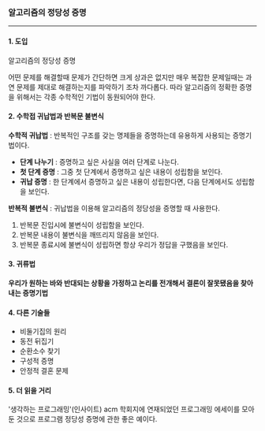 ### 알고리즘의 정당성 증명

------

#### 1. 도입

알고리즘의 정당성 증명

어떤 문제를 해결할때 문제가 간단하면 크게 상과은 없지만 매우 복잡한 문제일때는 과연 문제를 제대로 해결하는지를 파악하기 조차 까다롭다.  따라 알고리즘의 정확한 증명을 위해서는 각종 수학적인 기법이 동원되어야 한다.

#### 2. 수학접 귀납법과 반복문 불변식

**수학적 귀납법** : 반복적인 구조를 갖는 명제들을 증명하는데 유용하게 사용되는 증명기법이다.

- **단계 나누기** : 증명하고 싶은 사실을 여러 단계로 나눈다.
- **첫 단계 증명** : 그중 첫 단계에서 증명하고 싶은 내용이 성립함을 보인다.
- **귀납 증명** : 한 단계에서 증명하고 싶은 내용이 성립한다면, 다음 단계에서도 성립함을 보인다.

**반복적 불변식** : 귀납법을 이용해 알고리즘의 정당성을 증명할 때 사용한다.

1. 반복문 진입시에 불변식이 성립함을 보인다.
2. 반복문 내용이 불변식을 깨뜨리지 않음을 보인다.
3. 반복문 종료시에 불변식이 성립하면 항상 우리가 정답을 구했음을 보인다.

#### 3. 귀류법

**우리가 원하는 바와 반대되는 상황을 가정하고 논리를 전개해서 결론이 잘못됐음을 찾아내는 증명기법**

#### 4. 다른 기술들

- 비둘기집의 원리
- 동전 뒤집기
- 순환소수 찾기
- 구성적 증명
- 안정적 결혼 문제

#### 5. 더 읽을 거리

'생각하는 프로그래밍'(인사이트) acm 학회지에 연재되었던 프로그래밍 에세이를 모아 둔 것으로 프로그램 정당성 증명에 관한  좋은 예이다.